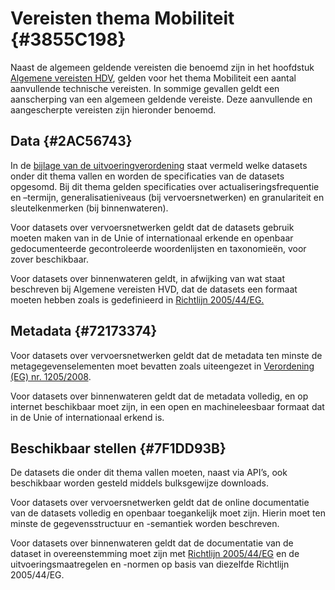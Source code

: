 # Vereisten thema Mobiliteit {#3855C198}

Naast de algemeen geldende vereisten die benoemd zijn in het hoofdstuk <a href='#207C051B'>Algemene vereisten HDV</a>, gelden voor het thema Mobiliteit een aantal aanvullende technische vereisten. In sommige gevallen geldt een aanscherping van een algemeen geldende vereiste. Deze aanvullende en aangescherpte vereisten zijn hieronder benoemd.<br/>

## Data {#2AC56743}

In de <a href='https://eur-lex.europa.eu/legal-content/NL/TXT/HTML/?uri=CELEX:32023R0138#d1e32-48-1' target='_blank'>bijlage van de uitvoeringverordening</a> staat vermeld welke datasets onder dit thema vallen en worden de specificaties van de datasets opgesomd. Bij dit thema gelden specificaties over actualiseringsfrequentie en –termijn, generalisatieniveaus (bij vervoersnetwerken) en granulariteit en sleutelkenmerken (bij binnenwateren).<br/>

Voor datasets over vervoersnetwerken geldt dat de datasets gebruik moeten maken van in de Unie of internationaal erkende en openbaar gedocumenteerde gecontroleerde woordenlijsten en taxonomieën, voor zover beschikbaar.<br/>

Voor datasets over binnenwateren geldt, in afwijking van wat staat beschreven bij Algemene vereisten HVD, dat de datasets een formaat moeten hebben zoals is gedefinieerd in <a href='https://eur-lex.europa.eu/legal-content/NL/TXT/HTML/?uri=CELEX:32005L0044' target='_blank'>Richtlijn 2005/44/EG.</a><br/>

## Metadata {#72173374}

Voor datasets over vervoersnetwerken geldt dat de metadata ten minste de metagegevenselementen moet bevatten zoals uiteengezet in <a href='https://eur-lex.europa.eu/legal-content/NL/TXT/HTML/?uri=CELEX:32008R1205' target='_blank'>Verordening (EG) nr. 1205/2008</a>.<br/>

Voor datasets over binnenwateren geldt dat de metadata volledig, en op internet beschikbaar moet zijn, in een open en machineleesbaar formaat dat in de Unie of internationaal erkend is.<br/>

## Beschikbaar stellen {#7F1DD93B}

De datasets die onder dit thema vallen moeten, naast via API’s, ook beschikbaar worden gesteld middels bulksgewijze downloads.<br/>

Voor datasets over vervoersnetwerken geldt dat de online documentatie van de datasets volledig en openbaar toegankelijk moet zijn. Hierin moet ten minste de gegevensstructuur en -semantiek worden beschreven.

Voor datasets over binnenwateren geldt dat de documentatie van de dataset in overeenstemming moet zijn met <a href='https://eur-lex.europa.eu/legal-content/NL/TXT/HTML/?uri=CELEX:32005L0044' target='_blank'>Richtlijn 2005/44/EG</a> en de uitvoeringsmaatregelen en -normen op basis van diezelfde Richtlijn 2005/44/EG.

